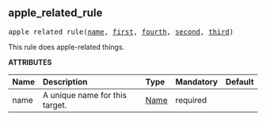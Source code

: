 <!-- Generated with Stardoc: http://skydoc.bazel.build -->

<a name="#apple_related_rule"></a>

## apple_related_rule

<pre>
apple_related_rule(<a href="#apple_related_rule-name">name</a>, <a href="#apple_related_rule-first">first</a>, <a href="#apple_related_rule-fourth">fourth</a>, <a href="#apple_related_rule-second">second</a>, <a href="#apple_related_rule-third">third</a>)
</pre>

This rule does apple-related things.

**ATTRIBUTES**


| Name  | Description | Type | Mandatory | Default |
| :------------- | :------------- | :------------- | :------------- | :------------- |
| <a name="apple_related_rule-name"></a>name | A unique name for this target. | <a href="https://bazel.build/docs/build-ref.html#name">Name</a> | required |  |


